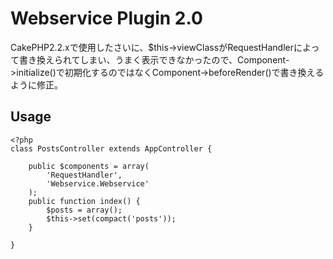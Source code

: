 # Webservice Plugin 2.0

CakePHP2.2.xで使用したさいに、$this->viewClassがRequestHandlerによって書き換えられてしまい、うまく表示できなかったので、Component->initialize()で初期化するのではなくComponent->beforeRender()で書き換えるように修正。

## Usage

	<?php
	class PostsController extends AppController {

		public $components = array(
			'RequestHandler',
			'Webservice.Webservice'
		);
		public function index() {
			$posts = array();
			$this->set(compact('posts'));
		}

	}
